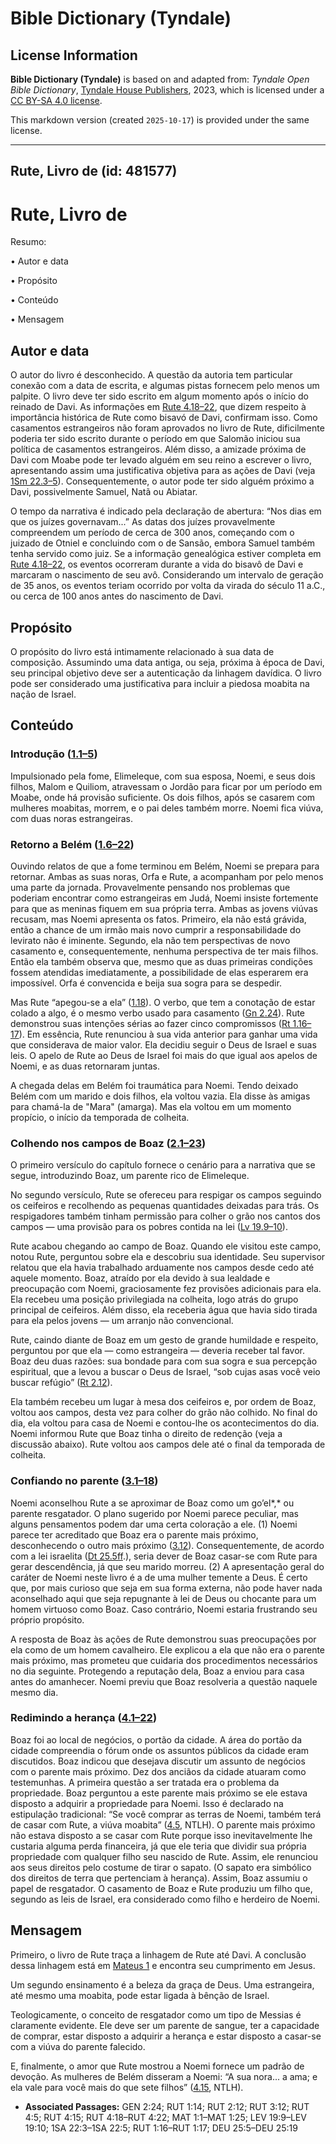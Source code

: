 # Bible Dictionary (Tyndale)

## License Information

**Bible Dictionary (Tyndale)** is based on and adapted from: _Tyndale Open Bible Dictionary_, [Tyndale House Publishers](https://tyndaleopenresources.com/), 2023, which is licensed under a [CC BY-SA 4.0 license](https://creativecommons.org/licenses/by-sa/4.0/legalcode.en).

This markdown version (created `2025-10-17`) is provided under the same license.



--------------------------------

## Rute, Livro de (id: 481577)

Rute, Livro de
==============

Resumo:

• Autor e data

• Propósito

• Conteúdo

• Mensagem

Autor e data
------------

O autor do livro é desconhecido. A questão da autoria tem particular conexão com a data de escrita, e algumas pistas fornecem pelo menos um palpite. O livro deve ter sido escrito em algum momento após o início do reinado de Davi. As informações em [Rute 4\.18–22](https://ref.ly/Ruth4:18-Ruth4:22), que dizem respeito à importância histórica de Rute como bisavó de Davi, confirmam isso. Como casamentos estrangeiros não foram aprovados no livro de Rute, dificilmente poderia ter sido escrito durante o período em que Salomão iniciou sua política de casamentos estrangeiros. Além disso, a amizade próxima de Davi com Moabe pode ter levado alguém em seu reino a escrever o livro, apresentando assim uma justificativa objetiva para as ações de Davi (veja [1Sm 22\.3–5](https://ref.ly/1Sam22:3-1Sam22:5)). Consequentemente, o autor pode ter sido alguém próximo a Davi, possivelmente Samuel, Natã ou Abiatar.

O tempo da narrativa é indicado pela declaração de abertura: “Nos dias em que os juízes governavam...” As datas dos juízes provavelmente compreendem um período de cerca de 300 anos, começando com o juizado de Otniel e concluindo com o de Sansão, embora Samuel também tenha servido como juiz. Se a informação genealógica estiver completa em [Rute 4\.18–22](https://ref.ly/Ruth4:18-Ruth4:22), os eventos ocorreram durante a vida do bisavô de Davi e marcaram o nascimento de seu avô. Considerando um intervalo de geração de 35 anos, os eventos teriam ocorrido por volta da virada do século 11 a.C., ou cerca de 100 anos antes do nascimento de Davi.

Propósito
---------

O propósito do livro está intimamente relacionado à sua data de composição. Assumindo uma data antiga, ou seja, próxima à época de Davi, seu principal objetivo deve ser a autenticação da linhagem davídica. O livro pode ser considerado uma justificativa para incluir a piedosa moabita na nação de Israel.

Conteúdo
--------

### Introdução ([1\.1–5](https://ref.ly/Ruth1:1-Ruth1:5))

Impulsionado pela fome, Elimeleque, com sua esposa, Noemi, e seus dois filhos, Malom e Quiliom, atravessam o Jordão para ficar por um período em Moabe, onde há provisão suficiente. Os dois filhos, após se casarem com mulheres moabitas, morrem, e o pai deles também morre. Noemi fica viúva, com duas noras estrangeiras.

### Retorno a Belém ([1\.6–22](https://ref.ly/Ruth1:6-Ruth1:22))

Ouvindo relatos de que a fome terminou em Belém, Noemi se prepara para retornar. Ambas as suas noras, Orfa e Rute, a acompanham por pelo menos uma parte da jornada. Provavelmente pensando nos problemas que poderiam encontrar como estrangeiras em Judá, Noemi insiste fortemente para que as meninas fiquem em sua própria terra. Ambas as jovens viúvas recusam, mas Noemi apresenta os fatos. Primeiro, ela não está grávida, então a chance de um irmão mais novo cumprir a responsabilidade do levirato não é iminente. Segundo, ela não tem perspectivas de novo casamento e, consequentemente, nenhuma perspectiva de ter mais filhos. Então ela também observa que, mesmo que as duas primeiras condições fossem atendidas imediatamente, a possibilidade de elas esperarem era impossível. Orfa é convencida e beija sua sogra para se despedir.

Mas Rute “apegou\-se a ela” ([1\.18](https://ref.ly/Ruth1:18)). O verbo, que tem a conotação de estar colado a algo, é o mesmo verbo usado para casamento ([Gn 2\.24](https://ref.ly/Gen2:24)). Rute demonstrou suas intenções sérias ao fazer cinco compromissos ([Rt 1\.16–17](https://ref.ly/Ruth1:16-Ruth1:17)). Em essência, Rute renunciou à sua vida anterior para ganhar uma vida que considerava de maior valor. Ela decidiu seguir o Deus de Israel e suas leis. O apelo de Rute ao Deus de Israel foi mais do que igual aos apelos de Noemi, e as duas retornaram juntas.

A chegada delas em Belém foi traumática para Noemi. Tendo deixado Belém com um marido e dois filhos, ela voltou vazia. Ela disse às amigas para chamá\-la de "Mara" (amarga). Mas ela voltou em um momento propício, o início da temporada de colheita.

### Colhendo nos campos de Boaz ([2\.1–23](https://ref.ly/Ruth2:1-Ruth2:23))

O primeiro versículo do capítulo fornece o cenário para a narrativa que se segue, introduzindo Boaz, um parente rico de Elimeleque.

No segundo versículo, Rute se ofereceu para respigar os campos seguindo os ceifeiros e recolhendo as pequenas quantidades deixadas para trás. Os respigadores também tinham permissão para colher o grão nos cantos dos campos — uma provisão para os pobres contida na lei ([Lv 19\.9–10](https://ref.ly/Lev19:9-Lev19:10)).

Rute acabou chegando ao campo de Boaz. Quando ele visitou este campo, notou Rute, perguntou sobre ela e descobriu sua identidade. Seu supervisor relatou que ela havia trabalhado arduamente nos campos desde cedo até aquele momento. Boaz, atraído por ela devido à sua lealdade e preocupação com Noemi, graciosamente fez provisões adicionais para ela. Ela recebeu uma posição privilegiada na colheita, logo atrás do grupo principal de ceifeiros. Além disso, ela receberia água que havia sido tirada para ela pelos jovens — um arranjo não convencional.

Rute, caindo diante de Boaz em um gesto de grande humildade e respeito, perguntou por que ela — como estrangeira — deveria receber tal favor. Boaz deu duas razões: sua bondade para com sua sogra e sua percepção espiritual, que a levou a buscar o Deus de Israel, “sob cujas asas você veio buscar refúgio” ([Rt 2\.12](https://ref.ly/Ruth2:12)).

Ela também recebeu um lugar à mesa dos ceifeiros e, por ordem de Boaz, voltou aos campos, desta vez para colher do grão não colhido. No final do dia, ela voltou para casa de Noemi e contou\-lhe os acontecimentos do dia. Noemi informou Rute que Boaz tinha o direito de redenção (veja a discussão abaixo). Rute voltou aos campos dele até o final da temporada de colheita.

### Confiando no parente ([3\.1–18](https://ref.ly/Ruth3:1-Ruth3:18))

Noemi aconselhou Rute a se aproximar de Boaz como um go’el*,* ou parente resgatador. O plano sugerido por Noemi parece peculiar, mas alguns pensamentos podem dar uma certa coloração a ele. (1\) Noemi parece ter acreditado que Boaz era o parente mais próximo, desconhecendo o outro mais próximo ([3\.12](https://ref.ly/Ruth3:12)). Consequentemente, de acordo com a lei israelita ([Dt 25\.5ff](https://ref.ly/Deut25:5-Deut25:19).), seria dever de Boaz casar\-se com Rute para gerar descendência, já que seu marido morreu. (2\) A apresentação geral do caráter de Noemi neste livro é a de uma mulher temente a Deus. É certo que, por mais curioso que seja em sua forma externa, não pode haver nada aconselhado aqui que seja repugnante à lei de Deus ou chocante para um homem virtuoso como Boaz. Caso contrário, Noemi estaria frustrando seu próprio propósito.

A resposta de Boaz às ações de Rute demonstrou suas preocupações por ela como de um homem cavalheiro. Ele explicou a ela que não era o parente mais próximo, mas prometeu que cuidaria dos procedimentos necessários no dia seguinte. Protegendo a reputação dela, Boaz a enviou para casa antes do amanhecer. Noemi previu que Boaz resolveria a questão naquele mesmo dia.

### Redimindo a herança ([4\.1–22](https://ref.ly/Ruth4:1-Ruth4:22))

Boaz foi ao local de negócios, o portão da cidade. A área do portão da cidade compreendia o fórum onde os assuntos públicos da cidade eram discutidos. Boaz indicou que desejava discutir um assunto de negócios com o parente mais próximo. Dez dos anciãos da cidade atuaram como testemunhas. A primeira questão a ser tratada era o problema da propriedade. Boaz perguntou a este parente mais próximo se ele estava disposto a adquirir a propriedade para Noemi. Isso é declarado na estipulação tradicional: “Se você comprar as terras de Noemi, também terá de casar com Rute, a viúva moabita” ([4\.5](https://ref.ly/Ruth4:5), NTLH). O parente mais próximo não estava disposto a se casar com Rute porque isso inevitavelmente lhe custaria alguma perda financeira, já que ele teria que dividir sua própria propriedade com qualquer filho seu nascido de Rute. Assim, ele renunciou aos seus direitos pelo costume de tirar o sapato. (O sapato era simbólico dos direitos de terra que pertenciam à herança). Assim, Boaz assumiu o papel de resgatador. O casamento de Boaz e Rute produziu um filho que, segundo as leis de Israel, era considerado como filho e herdeiro de Noemi.

Mensagem
--------

Primeiro, o livro de Rute traça a linhagem de Rute até Davi. A conclusão dessa linhagem está em [Mateus 1](https://ref.ly/Matt1:1-Matt1:25) e encontra seu cumprimento em Jesus.

Um segundo ensinamento é a beleza da graça de Deus. Uma estrangeira, até mesmo uma moabita, pode estar ligada à bênção de Israel.

Teologicamente, o conceito de resgatador como um tipo de Messias é claramente evidente. Ele deve ser um parente de sangue, ter a capacidade de comprar, estar disposto a adquirir a herança e estar disposto a casar\-se com a viúva do parente falecido.

E, finalmente, o amor que Rute mostrou a Noemi fornece um padrão de devoção. As mulheres de Belém disseram a Noemi: “A sua nora... a ama; e ela vale para você mais do que sete filhos” ([4\.15](https://ref.ly/Ruth4:15), NTLH).

* **Associated Passages:** GEN 2:24; RUT 1:14; RUT 2:12; RUT 3:12; RUT 4:5; RUT 4:15; RUT 4:18–RUT 4:22; MAT 1:1–MAT 1:25; LEV 19:9–LEV 19:10; 1SA 22:3–1SA 22:5; RUT 1:16–RUT 1:17; DEU 25:5–DEU 25:19

